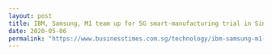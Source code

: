 ```yaml
---
layout: post
title: IBM, Samsung, M1 team up for 5G smart-manufacturing trial in Singapore
date: 2020-05-06
permalink: "https://www.businesstimes.com.sg/technology/ibm-samsung-m1-team-up-for-5g-smart-manufacturing-trial-in-singapore"
---
```

